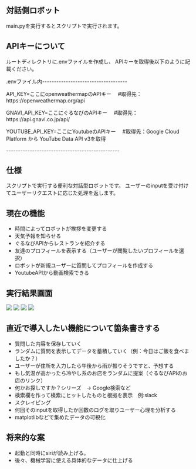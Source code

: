 <h2>対話側ロボット</h2>
main.pyを実行するとスクリプトで実行されます。

<h2>APIキーについて</h2>
<p>ルートディレクトリに.envファイルを作成し、
APIキーを取得後以下のように記載ください。
</p>

<p>.envファイル内------------------------------------</p>
<p>API_KEY=ここにopenweathermapのAPIキー
　#取得先：https://openweathermap.org/api</p>

<p>GNAVI_API_KEY=ここにぐるなびのAPIキー
　#取得先：https://api.gnavi.co.jp/api/</p>

<p>YOUTUBE_API_KEY=ここにYoutubeのAPIキー
　#取得先：Google Cloud Platform から YouTube Data API v3を取得</p>
<p>------------------------------------------------</p>

<h2>仕様</h2>
スクリプトで実行する便利な対話型ロボットです。
ユーザーのinputを受け付けてユーザーリクエストに応じた処理を返します。


<h2>現在の機能</h2>
<ul>
<li>時間によってロボットが挨拶を変更する</li>
<li>天気予報を知らせる</li>
<li>ぐるなびAPIからレストランを紹介する</li>
<li>友達のプロフィールを表示する（ユーザーが閲覧したいプロフィールを選択）</li>
<li>ロボットが新規ユーザーに質問してプロフィールを作成する</li>
<li>YoutubeAPIから動画検索できる</li>
</ul>


<h2>実行結果画面</h2>
<img src="https://user-images.githubusercontent.com/61681360/83609690-95dc5880-a5b9-11ea-895e-34a1a818e0a3.png">
<img src="https://user-images.githubusercontent.com/61681360/83610021-f79cc280-a5b9-11ea-8845-335757845258.png">
<img src="https://user-images.githubusercontent.com/61681360/83610208-156a2780-a5ba-11ea-9f96-ba523292533d.png">
<img src="https://user-images.githubusercontent.com/61681360/83610274-287cf780-a5ba-11ea-9ffa-5c574a9fae04.png">


<h2>直近で導入したい機能について箇条書きする</h2>
<ul>
<li>質問した内容を保存していく</li>
<li>ランダムに質問を表示してデータを蓄積していく（例：今日はご飯を食べましたか？）</li>
<li>ユーザーが住所を入力したら午後から雨が振りそうですと、予想する</li>
<li>もし気温が高かったら冷やし系のお店をランダムに提案（ぐるなびAPIのお店のリンク）</li>
<li>何かお探しですか？シリーズ　→ Google検索など</li>
<li>検索欄を作って検索にヒットしたものと根拠を表示　例:slack</li>
<li>スクレイピング</li>
<li>何回そのinputを取得したか回数のログを取りユーザー心理を分析する</li>
<li>matplotlibなどで集めたデータの可視化</li>
</ul>

<h2>将来的な案</h2>
<ul>
<li>起動と同時にsiriが読み上げる。</li>
<li>後々、機械学習に使える具体的なデータに仕上げる</li>
</ul>


